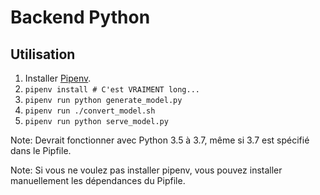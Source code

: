 # Backend Python

## Utilisation

1. Installer [Pipenv](https://realpython.com/pipenv-guide/).
2. `pipenv install # C'est VRAIMENT long...`
3. `pipenv run python generate_model.py`
4. `pipenv run ./convert_model.sh`
5. `pipenv run python serve_model.py`

Note: Devrait fonctionner avec Python 3.5 à 3.7, même si 3.7 est spécifié dans le Pipfile.

Note: Si vous ne voulez pas installer pipenv, vous pouvez installer manuellement les dépendances du Pipfile.
